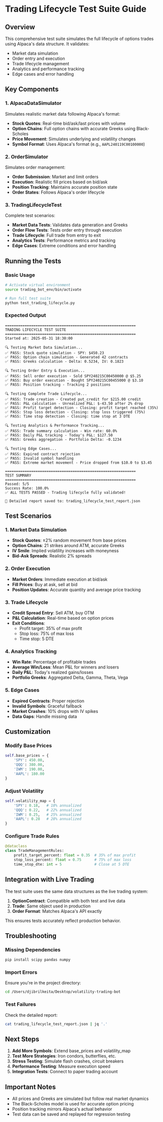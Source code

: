 # Trading Lifecycle Test Suite Guide

## Overview
This comprehensive test suite simulates the full lifecycle of options trades using Alpaca's data structure. It validates:
- Market data simulation
- Order entry and execution
- Trade lifecycle management
- Analytics and performance tracking
- Edge cases and error handling

## Key Components

### 1. AlpacaDataSimulator
Simulates realistic market data following Alpaca's format:
- **Stock Quotes**: Real-time bid/ask/last prices with volume
- **Option Chains**: Full option chains with accurate Greeks using Black-Scholes
- **Price Movement**: Simulates underlying and volatility changes
- **Symbol Format**: Uses Alpaca's format (e.g., `AAPL240119C00100000`)

### 2. OrderSimulator
Simulates order management:
- **Order Submission**: Market and limit orders
- **Execution**: Realistic fill prices based on bid/ask
- **Position Tracking**: Maintains accurate position state
- **Order States**: Follows Alpaca's order lifecycle

### 3. TradingLifecycleTest
Complete test scenarios:
- **Market Data Tests**: Validates data generation and Greeks
- **Order Flow Tests**: Tests order entry through execution
- **Trade Lifecycle**: Full trade from entry to exit
- **Analytics Tests**: Performance metrics and tracking
- **Edge Cases**: Extreme conditions and error handling

## Running the Tests

### Basic Usage
```bash
# Activate virtual environment
source trading_bot_env/bin/activate

# Run full test suite
python test_trading_lifecycle.py
```

### Expected Output
```
============================================================
TRADING LIFECYCLE TEST SUITE
============================================================
Started at: 2025-05-31 18:30:00

🔍 Testing Market Data Simulation...
✅ PASS: Stock quote simulation - SPY: $450.23
✅ PASS: Option chain simulation - Generated 42 contracts
✅ PASS: Greeks calculation - Delta: 0.5234, IV: 0.1823

🔍 Testing Order Entry & Execution...
✅ PASS: Sell order execution - Sold SPY240215C00450000 @ $5.25
✅ PASS: Buy order execution - Bought SPY240215C00455000 @ $3.10
✅ PASS: Position tracking - Tracking 2 positions

🔍 Testing Complete Trade Lifecycle...
✅ PASS: Trade creation - Created put_credit for $215.00 credit
✅ PASS: P&L calculation - Unrealized P&L: $-43.50 after 2% drop
✅ PASS: Profit target detection - Closing: profit target reached (35%)
✅ PASS: Stop loss detection - Closing: stop loss triggered (75%)
✅ PASS: Time stop detection - Closing: time stop at 3 DTE

🔍 Testing Analytics & Performance Tracking...
✅ PASS: Trade summary calculation - Win rate: 60.0%
✅ PASS: Daily P&L tracking - Today's P&L: $127.50
✅ PASS: Greeks aggregation - Portfolio Delta: -0.1234

🔍 Testing Edge Cases...
✅ PASS: Expired contract rejection
✅ PASS: Invalid symbol handling
✅ PASS: Extreme market movement - Price dropped from $10.0 to $3.45

============================================================
TEST SUMMARY
============================================================
Passed: 5/5
Success Rate: 100.0%
✅ ALL TESTS PASSED - Trading lifecycle fully validated!

📄 Detailed report saved to: trading_lifecycle_test_report.json
```

## Test Scenarios

### 1. Market Data Simulation
- **Stock Quotes**: ±2% random movement from base prices
- **Option Chains**: 21 strikes around ATM, accurate Greeks
- **IV Smile**: Implied volatility increases with moneyness
- **Bid-Ask Spreads**: Realistic 2% spreads

### 2. Order Execution
- **Market Orders**: Immediate execution at bid/ask
- **Fill Prices**: Buy at ask, sell at bid
- **Position Updates**: Accurate quantity and average price tracking

### 3. Trade Lifecycle
- **Credit Spread Entry**: Sell ATM, buy OTM
- **P&L Calculation**: Real-time based on option prices
- **Exit Conditions**:
  - Profit target: 35% of max profit
  - Stop loss: 75% of max loss
  - Time stop: 5 DTE

### 4. Analytics Tracking
- **Win Rate**: Percentage of profitable trades
- **Average Win/Loss**: Mean P&L for winners and losers
- **Daily P&L**: Today's realized gains/losses
- **Portfolio Greeks**: Aggregated Delta, Gamma, Theta, Vega

### 5. Edge Cases
- **Expired Contracts**: Proper rejection
- **Invalid Symbols**: Graceful fallback
- **Market Crashes**: 10% drops with IV spikes
- **Data Gaps**: Handle missing data

## Customization

### Modify Base Prices
```python
self.base_prices = {
    'SPY': 450.00,
    'QQQ': 380.00,
    'IWM': 190.00,
    'AAPL': 180.00
}
```

### Adjust Volatility
```python
self.volatility_map = {
    'SPY': 0.18,   # 18% annualized
    'QQQ': 0.22,   # 22% annualized
    'IWM': 0.25,   # 25% annualized
    'AAPL': 0.28   # 28% annualized
}
```

### Configure Trade Rules
```python
@dataclass
class TradeManagementRules:
    profit_target_percent: float = 0.35  # 35% of max profit
    stop_loss_percent: float = 0.75      # 75% of max loss
    time_stop_dte: int = 5               # Close at 5 DTE
```

## Integration with Live Trading

The test suite uses the same data structures as the live trading system:

1. **OptionContract**: Compatible with both test and live data
2. **Trade**: Same object used in production
3. **Order Format**: Matches Alpaca's API exactly

This ensures tests accurately reflect production behavior.

## Troubleshooting

### Missing Dependencies
```bash
pip install scipy pandas numpy
```

### Import Errors
Ensure you're in the project directory:
```bash
cd /Users/djibrilkeita/Desktop/volatility-trading-bot
```

### Test Failures
Check the detailed report:
```bash
cat trading_lifecycle_test_report.json | jq '.'
```

## Next Steps

1. **Add More Symbols**: Extend base_prices and volatility_map
2. **Test More Strategies**: Iron condors, butterflies, etc.
3. **Stress Testing**: Simulate flash crashes, circuit breakers
4. **Performance Testing**: Measure execution speed
5. **Integration Tests**: Connect to paper trading account

## Important Notes

- All prices and Greeks are simulated but follow real market dynamics
- The Black-Scholes model is used for accurate option pricing
- Position tracking mirrors Alpaca's actual behavior
- Test data can be saved and replayed for regression testing